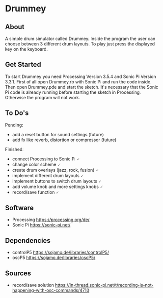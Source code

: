 # Drummey

## About
A simple drum simulator called Drummey. Inside the program the user can choose between 3 different
drum layouts. To play just press the displayed key on the keyboard.

## Get Started
To start Drummey you need Processing Version 3.5.4 and Sonic Pi Version 3.3.1. 
First of all open Drummey.rb with Sonic Pi and run the code inside. Then open Drummey.pde 
and start the sketch. It's necessary that the Sonic Pi code is already running before starting the 
sketch in Processing. Otherwise the program will not work.

## To Do's
Pending:
- add a reset button for sound settings (future)
- add fx like reverb, distortion or compressor (future)

Finished:
- connect Processing to Sonic Pi 🗸
- change color scheme 🗸
- create drum overlays (jazz, rock, fusion) 🗸
- implement different drum layouts 🗸
- implement buttons to switch drum layouts 🗸
- add volume knob and more settings knobs 🗸
- record/save function 🗸

## Software
- Processing https://processing.org/de/
- Sonic Pi https://sonic-pi.net/

## Dependencies
- controlP5 https://sojamo.de/libraries/controlP5/
- oscP5 https://sojamo.de/libraries/oscP5/

## Sources
- record/save solution https://in-thread.sonic-pi.net/t/recording-is-not-happening-with-osc-commands/4710